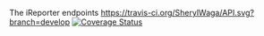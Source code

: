 The iReporter endpoints
https://travis-ci.org/SherylWaga/API.svg?branch=develop
[![Coverage Status](https://coveralls.io/repos/github/SherylWaga/API/badge.svg?branch=ch-implement-Travis-162341102)](https://coveralls.io/github/SherylWaga/API?branch=ch-implement-Travis-162341102)
